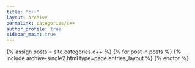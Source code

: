 ```yaml
---
title: "c++"
layout: archive
permalink: categories/c++
author_profile: true
sidebar_main: true
---
```


{% assign posts = site.categories.c++ %}
{% for post in posts %} {% include archive-single2.html type=page.entries_layout %} {% endfor %}